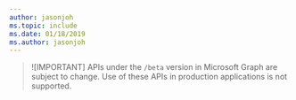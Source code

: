 ```yaml
---
author: jasonjoh
ms.topic: include
ms.date: 01/18/2019
ms.author: jasonjoh
---
```


<!-- markdownlint-disable MD041-->

> ![IMPORTANT]
> APIs under the `/beta` version in Microsoft Graph are subject to change. Use of these APIs in production applications is not supported.